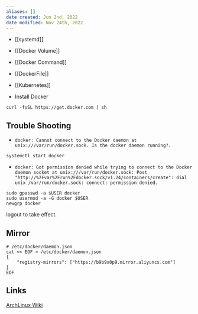 ```yaml
---
aliases: []
date created: Jun 2nd, 2022
date modified: Nov 24th, 2022
---
```

- [[systemd]]
- [[Docker Volume]]  
- [[Docker Command]]
- [[DockerFile]]
- [[Kubernetes]]

- Install Docker

```
curl -fsSL https://get.docker.com | sh
```

## Trouble Shooting
- `docker: Cannot connect to the Docker daemon at unix:///var/run/docker.sock. Is the docker daemon running?.`

```
systemctl start docker
```

- `docker: Got permission denied while trying to connect to the Docker daemon socket at unix:///var/run/docker.sock: Post "http://%2Fvar%2Frun%2Fdocker.sock/v1.24/containers/create": dial unix /var/run/docker.sock: connect: permission denied.`

```
sudo gpasswd -a $USER docker
sudo usermod -a -G docker $USER
newgrp docker
```

logout to take effect.

## Mirror
```
# /etc/docker/daemon.json
cat << EOF > /etc/docker/daemon.json
{
	"registry-mirrors": ["https://b9b9x0p9.mirror.aliyuncs.com"]
}
EOF
```

## Links
[ArchLinux Wiki](https://wiki.archlinux.org/title/docker#Installation)  

